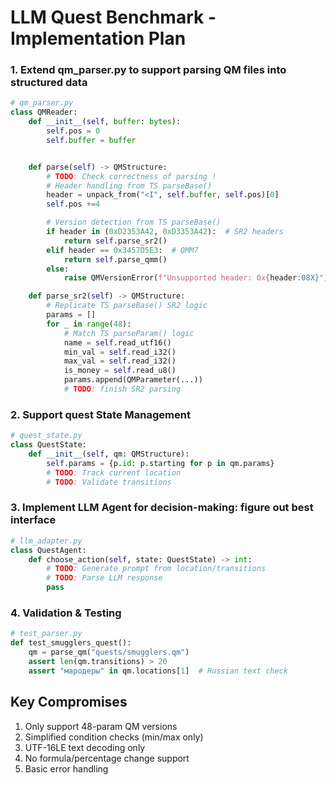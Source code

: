 # LLM Quest Benchmark - Implementation Plan

### 1. Extend qm_parser.py to support parsing QM files into structured data
```python
# qm_parser.py
class QMReader:
    def __init__(self, buffer: bytes):
        self.pos = 0
        self.buffer = buffer


    def parse(self) -> QMStructure:
        # TODO: Check correctness of parsing !
        # Header handling from TS parseBase()
        header = unpack_from("<I", self.buffer, self.pos)[0]
        self.pos +=4

        # Version detection from TS parseBase()
        if header in (0xD2353A42, 0xD3353A42):  # SR2 headers
            return self.parse_sr2()
        elif header == 0x3457D5E3:  # QMM7
            return self.parse_qmm()
        else:
            raise QMVersionError(f"Unsupported header: 0x{header:08X}")

    def parse_sr2(self) -> QMStructure:
        # Replicate TS parseBase() SR2 logic
        params = []
        for _ in range(48):
            # Match TS parseParam() logic
            name = self.read_utf16()
            min_val = self.read_i32()
            max_val = self.read_i32()
            is_money = self.read_u8()
            params.append(QMParameter(...))
            # TODO: finish SR2 parsing
```

### 2. Support quest State Management
```python
# quest_state.py
class QuestState:
    def __init__(self, qm: QMStructure):
        self.params = {p.id: p.starting for p in qm.params}
        # TODO: Track current location
        # TODO: Validate transitions
```

### 3. Implement LLM Agent for decision-making: figure out best interface
```python
# llm_adapter.py
class QuestAgent:
    def choose_action(self, state: QuestState) -> int:
        # TODO: Generate prompt from location/transitions
        # TODO: Parse LLM response
        pass
```

### 4. Validation & Testing
```python
# test_parser.py
def test_smugglers_quest():
    qm = parse_qm("quests/smugglers.qm")
    assert len(qm.transitions) > 20
    assert "мародеры" in qm.locations[1]  # Russian text check
```

## Key Compromises
1. Only support 48-param QM versions
2. Simplified condition checks (min/max only)
3. UTF-16LE text decoding only
4. No formula/percentage change support
5. Basic error handling
